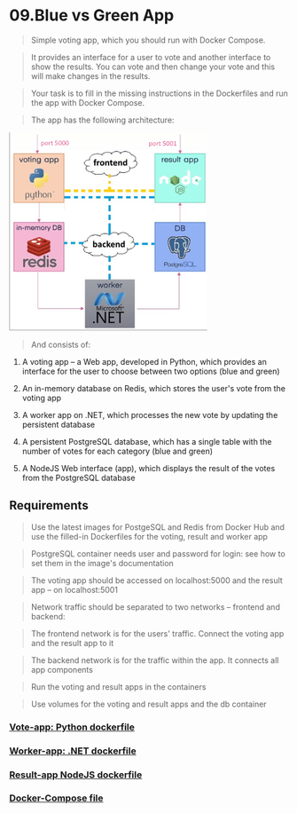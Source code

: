 # 09.Blue vs Green App

> Simple voting app, which you should run with Docker Compose.

> It provides an interface for a user to vote and another interface to show the results. You can vote and then change your vote and this will make changes in the results.

>Your task is to fill in the missing instructions in the Dockerfiles and run the app with Docker Compose.

> The app has the following architecture: 

![Architecture](image.png)

> And consists of:
01. A voting app – a Web app, developed in Python, which provides an interface for the user to choose between two options (blue and green) 

02. An in-memory database on Redis, which stores the user's vote from the voting app 

03. A worker app on .NET, which processes the new vote by updating the persistent database 

04. A persistent PostgreSQL database, which has a single table with the number of votes for each category (blue and green) 

05. A NodeJS Web interface (app), which displays the result of the votes from the PostgreSQL database 

## Requirements

>Use the latest images for PostgeSQL and Redis from Docker Hub and use the filled-in Dockerfiles for the voting, result and worker app 

>PostgreSQL container needs user and password for login: see how to set them in the image's documentation 

>The voting app should be accessed on localhost:5000 and the result app – on localhost:5001 

>Network traffic should be separated to two networks – frontend and backend: 

>The frontend network is for the users' traffic. Connect the voting app and the result app to it 

>The backend network is for the traffic within the app. It connects all app components 

>Run the voting and result apps in the containers 

>Use volumes for the voting and result apps and the db container 

### [Vote-app: Python dockerfile](/Blue-VS-Green-App/vote/Dockerfile)

### [Worker-app: .NET dockerfile](/Blue-VS-Green-App/worker/Dockerfile)

### [Result-app NodeJS dockerfile](/Blue-VS-Green-App/result/Dockerfile)

### [Docker-Compose file](/Blue-VS-Green-App/docker-compose.yml)